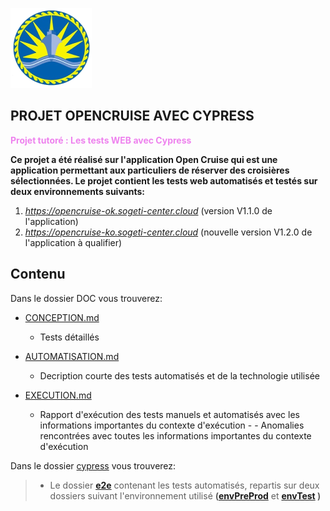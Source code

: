 ![alt text](logo.png)

## PROJET OPENCRUISE AVEC CYPRESS 
<span style="color:violet"><b>Projet tutoré : Les tests WEB avec Cypress</b></span>


**Ce projet a été réalisé sur l'application Open Cruise qui est une application permettant aux particuliers de réserver des croisières sélectionnées. Le projet contient les tests web automatisés et testés sur deux environnements suivants:**
1. *https://opencruise-ok.sogeti-center.cloud* (version V1.1.0 de l'application)
2. *https://opencruise-ko.sogeti-center.cloud* (nouvelle version V1.2.0 de l'application à qualifier)

## Contenu
Dans le dossier DOC vous trouverez:

- [CONCEPTION.md](DOC/CONCEPTION.md) 
  - Tests détaillés 

- [AUTOMATISATION.md](DOC/AUTOMATISATION.md) 
  - Decription courte des tests automatisés et de la technologie utilisée 
  
- [EXECUTION.md](DOC/EXECUTION.md) 
  - Rapport d'exécution des tests manuels et automatisés avec les informations importantes du contexte d'exécution - - Anomalies rencontrées avec toutes les informations importantes du contexte d'exécution

Dans le dossier [cypress](cypress) vous trouverez:

>- Le dossier **[e2e](cypress/e2e)** contenant les tests automatisés, repartis sur deux dossiers suivant l'environnement utilisé **([envPreProd](cypress/e2e/envPreprod/)** et **[envTest](cypress/e2e/envTest/) )**
  
